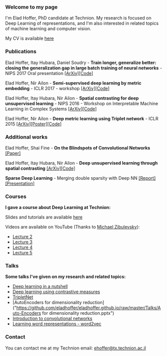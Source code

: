 ### Welcome to my page
I'm Elad Hoffer, PhD candidate at Technion.
My research is focused on Deep Learning of representations, and I'm also interested in related topics of machine learning and computer vision.

My CV is available [here](https://github.com/eladhoffer/eladhoffer.github.io/blob/master/Elad_Hoffer_CV2017.pdf?raw=true)

### Publications
Elad Hoffer, Itay Hubara, Daniel Soudry - **Train longer, generalize better: closing the generalization gap in large batch training of neural networks** - NIPS 2017 Oral presentation [\[ArXiv\]](https://arxiv.org/abs/1705.08741)[\[Code\]](https://github.com/eladhoffer/bigBatch)

Elad Hoffer, Nir Ailon - **Semi-supervised deep learning by metric embedding** - ICLR 2017 - workshop [\[ArXiv\]](https://arxiv.org/abs/1611.01449)[\[Code\]](https://github.com/eladhoffer/SemiSupContrast)

Elad Hoffer, Itay Hubara, Nir Ailon - **Spatial contrasting for deep unsupervised learning** - NIPS 2016 - Workshop on Interpretable Machine Learning in Complex Systems [\[ArXiv\]](https://arxiv.org/abs/1610.00243)[\[Code\]](https://github.com/eladhoffer/SpatialContrasting)

Elad Hoffer, Nir Ailon - **Deep metric learning using Triplet network** - ICLR 2015 [\[ArXiv\]](http://arxiv.org/abs/1412.6622)[\[Poster\]](https://github.com/eladhoffer/eladhoffer.github.io/blob/master/triplet_poster.pdf?raw=true)[\[Code\]](https://github.com/eladhoffer/TripletNet)

### Additional works
Elad Hoffer, Shai Fine - **On the Blindspots of Convolutional Networks** [\[Paper\]](https://github.com/eladhoffer/eladhoffer.github.io/raw/master/Projects/cnnBlindspots.pdf)

Elad Hoffer, Itay Hubara, Nir Ailon - **Deep unsupervised learning through spatial contrasting** [\[ArXiv\]](https://arxiv.org/abs/1610.00243)[\[Code\]](https://github.com/eladhoffer/SpatialContrasting)

**Sparse Deep Learning** - Merging double sparsity with Deep NN
[\[Report\]](https://github.com/eladhoffer/eladhoffer.github.io/raw/master/Projects/SparseDL-Project.pdf)
[\[Presentation\]](https://github.com/eladhoffer/eladhoffer.github.io/raw/master/Projects/SparseDL-Presentation.pdf)


### Courses
**I gave a course about Deep Learning at Technion:**

Slides and tutorials are available [here](https://github.com/eladhoffer/DeepLearningCourse.git)

Videos are available on YouTube (Thanks to [Michael Zibulevsky](https://sites.google.com/site/michaelzibulevsky/)):

* [Lecture 2](https://www.youtube.com/watch?v=_iwnLPQPj30)
* [Lecture 3](https://www.youtube.com/watch?v=8YNMBYgXFaY)
* [Lecture 4](https://www.youtube.com/watch?v=DA74IKkfPjQ)
* [Lecture 5](https://www.youtube.com/watch?v=M0nEbtsuWvw)


### Talks
**Some talks I've given on my research and related topics:**

* [Deep learning in a nutshell](https://github.com/eladhoffer/eladhoffer.github.io/raw/master/Talks/nyc_talk.pdf)
* [Deep learning using contrastive measures](https://github.com/eladhoffer/eladhoffer.github.io/raw/master/Talks/eilat_talk.pdf)
* [TripletNet](https://github.com/eladhoffer/eladhoffer.github.io/raw/master/Talks/TripletNetPresentation.pdf)
* [AutoEncoders for dimensionality reduction]("https://github.com/eladhoffer/eladhoffer.github.io/raw/master/Talks/Auto-Encoders for dimensionality reduction.pptx")
* [Introduction to convolutional networks](https://github.com/eladhoffer/eladhoffer.github.io/raw/master/Talks/dlnlp.pdf)
* [Learning word representations - word2vec](https://github.com/eladhoffer/eladhoffer.github.io/raw/master/Talks/word2vec_presentation.pdf)

### Contact
You can contact me at my Technion email: ehoffer@tx.technion.ac.il
